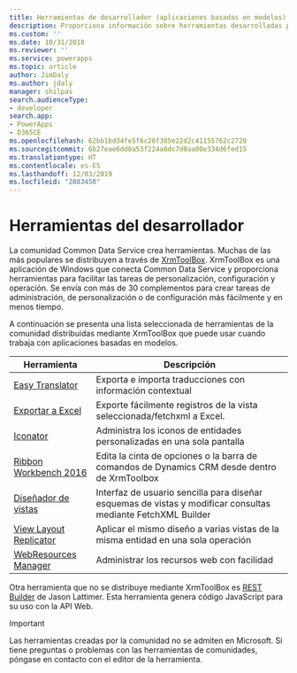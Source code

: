 ```yaml
---
title: Herramientas de desarrollador (aplicaciones basadas en modelos) | Microsoft Docs
description: Proporciona información sobre herramientas desarrolladas por la comunidad que puede usar con aplicaciones basadas en modelos en Power Apps.
ms.custom: ''
ms.date: 10/31/2018
ms.reviewer: ''
ms.service: powerapps
ms.topic: article
author: JimDaly
ms.author: jdaly
manager: shilpas
search.audienceType:
- developer
search.app:
- PowerApps
- D365CE
ms.openlocfilehash: 62bb1bd34fe5f6c20f385e22d2c41155762c2720
ms.sourcegitcommit: 6b27eae6dd8a53f224a8dc7d0aa00e334d6fed15
ms.translationtype: HT
ms.contentlocale: es-ES
ms.lasthandoff: 12/03/2019
ms.locfileid: "2883450"
---
```

# <a name="developer-tools"></a>Herramientas del desarrollador

La comunidad Common Data Service crea herramientas. Muchas de las más populares se distribuyen a través de [XrmToolBox](https://www.xrmtoolbox.com/). XrmToolBox es una aplicación de Windows que conecta Common Data Service y proporciona herramientas para facilitar las tareas de personalización, configuración y operación. Se envía con más de 30 complementos para crear tareas de administración, de personalización o de configuración más fácilmente y en menos tiempo.

A continuación se presenta una lista seleccionada de herramientas de la comunidad distribuidas mediante XrmToolBox que puede usar cuando trabaja con aplicaciones basadas en modelos.

|Herramienta  |Descripción  |
|---------|---------|
|[Easy Translator](https://www.xrmtoolbox.com/plugins/MsCrmTools.Translator/)|Exporta e importa traducciones con información contextual|
|[Exportar a Excel](https://www.xrmtoolbox.com/plugins/Ryr.XrmToolBox.ExportToExcel/)|Exporte fácilmente registros de la vista seleccionada/fetchxml a Excel.|
|[Iconator](https://www.xrmtoolbox.com/plugins/MscrmTools.Iconator/)|Administra los iconos de entidades personalizadas en una sola pantalla|
|[Ribbon Workbench 2016](https://www.xrmtoolbox.com/plugins/RibbonWorkbench2016/)|Edita la cinta de opciones o la barra de comandos de Dynamics CRM desde dentro de XrmToolbox|
|[Diseñador de vistas](https://www.xrmtoolbox.com/plugins/Cinteros.XrmToolBox.ViewDesigner/)|Interfaz de usuario sencilla para diseñar esquemas de vistas y modificar consultas mediante FetchXML Builder|
|[View Layout Replicator](https://www.xrmtoolbox.com/plugins/MsCrmTools.ViewLayoutReplicator/)|Aplicar el mismo diseño a varias vistas de la misma entidad en una sola operación|
|[WebResources Manager](https://www.xrmtoolbox.com/plugins/MsCrmTools.WebResourcesManager/)|Administrar los recursos web con facilidad|

Otra herramienta que no se distribuye mediante XrmToolBox es [REST Builder](https://github.com/jlattimer/CRMRESTBuilder) de Jason Lattimer. Esta herramienta genera código JavaScript para su uso con la API Web.

> [!IMPORTANT]
> Las herramientas creadas por la comunidad no se admiten en Microsoft. Si tiene preguntas o problemas con las herramientas de comunidades, póngase en contacto con el editor de la herramienta.
